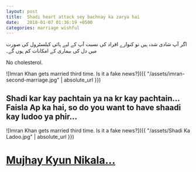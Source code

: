 ```yaml
---
layout: post
title:  Shadi heart attack sey bachnay ka zarya hai
date:   2018-01-07 01:36:19 +0500
categories: marriage wishful
---
```



<meta property="og:url"                content="https://moeenuddin.github.io/bilaunwanpk/marriage/wishful/2018/01/07/Shadi-heat-attack-sey-bachnay-ka-zarya-hai.html" />
<meta property="og:type"               content="article" />
<meta property="og:title"              content="Shadi heart attack sey bachnay ka zarya hai" />
<meta property="og:description"        content="اگر آپ شادی شدہ ہیں تو کنوارے افراد کی نسبت آپ کے لیے ہائی کیلسٹرول کی صورت میں دل کی بیماری کے امکانات کم ہوں گے۔" />
<meta property="og:image"              content="/assets/Shadi Ka Ladoo.jpg" />

اگر آپ شادی شدہ ہیں تو کنوارے افراد کی نسبت آپ کے لیے ہائی کیلسٹرول کی صورت میں دل کی بیماری کے امکانات کم ہوں گے۔

 No cholesterol.
 
![Imran Khan gets married third time. Is it a fake news?]({{ "/assets/imran-second-marriage.jpg" | absolute_url }})


 <h2>Shadi kar kay pachtain ya na kr kay pachtain... Faisla Ap ka hai, so do you want to have shaadi kay ludoo ya phir...</h2>
 
![Imran Khan gets married third time. Is it a fake news?]({{ "/assets/Shadi Ka Ladoo.jpg" | absolute_url }})


<a href=""><h1>Mujhay Kyun Nikala...</h1></a>


<script async src="https://www.googletagmanager.com/gtag/js?id=UA-111866331-1"></script> <script> window.dataLayer = window.dataLayer || []; function gtag(){dataLayer.push(arguments);} gtag('js', new Date()); gtag('config', 'UA-111866331-1'); </script>

<div class="alignleft">
     <script type="text/javascript">
       	amzn_assoc_ad_type = "banner";
	amzn_assoc_marketplace = "amazon";
	amzn_assoc_region = "US";
	amzn_assoc_placement = "assoc_banner_placement_default";
	amzn_assoc_campaigns = "wireless";
	amzn_assoc_banner_type = "promotions";
	amzn_assoc_p = "12";
	amzn_assoc_banner_id = "02HND5YJK5NEFPBWFS02";
	amzn_assoc_width = "300";
	amzn_assoc_height = "250";
	amzn_assoc_tracking_id = "bilaunwan-20";
	amzn_assoc_linkid = "af9db9dce32d5b993ca4df9062f4dc9d";
     </script>
     <script src="//z-na.amazon-adsystem.com/widgets/q?ServiceVersion=20070822&Operation=GetScript&ID=OneJS&WS=1"></script>
    </div>
